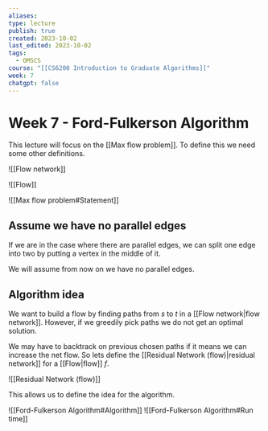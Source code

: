 ```yaml
---
aliases: 
type: lecture
publish: true
created: 2023-10-02
last_edited: 2023-10-02
tags:
  - OMSCS
course: "[[CS6200 Introduction to Graduate Algorithms]]"
week: 7
chatgpt: false
---
```

# Week 7 - Ford-Fulkerson Algorithm

This lecture will focus on the [[Max flow problem]]. To define this we need some other definitions.

![[Flow network]]

![[Flow]]

![[Max flow problem#Statement]]

## Assume we have no parallel edges

If we are in the case where there are parallel edges, we can split one edge into two by putting a vertex in the middle of it. 

We will assume from now on we have no parallel edges. 

## Algorithm idea

We want to build a flow by finding paths from $s$ to $t$ in a [[Flow network|flow network]]. However, if we greedily pick paths we do not get an optimal solution.

We may have to backtrack on previous chosen paths if it means we can increase the net flow. So lets define the [[Residual Network (flow)|residual network]] for a [[Flow|flow]] $f$.

![[Residual Network (flow)]]

This allows us to define the idea for the algorithm.

![[Ford-Fulkerson Algorithm#Algorithm]]
![[Ford-Fulkerson Algorithm#Run time]]